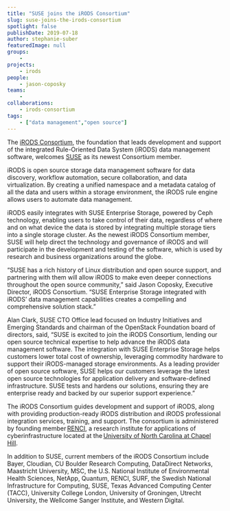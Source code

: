 ```yaml
---
title: "SUSE joins the iRODS Consortium"
slug: suse-joins-the-irods-consortium
spotlight: false
publishDate: 2019-07-18
author: stephanie-suber
featuredImage: null
groups:
    - 
projects:
    - irods
people:
    - jason-coposky
teams: 
    - 
collaborations:
    - irods-consortium
tags:
    - ["data management","open source"]
---
```

<!-- wp:paragraph -->
<p>The <a href="https://irods.org/" target="_blank" rel="noreferrer noopener">iRODS Consortium</a>, the foundation that leads development and support of the integrated Rule-Oriented Data System (iRODS) data management software, welcomes <a href="https://www.suse.com" target="_blank" rel="noreferrer noopener">SUSE</a> as its newest Consortium member.&nbsp;&nbsp;</p>
<!-- /wp:paragraph -->

<!-- wp:more -->
<!--more-->
<!-- /wp:more -->

<!-- wp:paragraph -->
<p>iRODS is open source storage data management software for data discovery, workflow automation, secure collaboration, and data virtualization. By creating a unified namespace and a metadata catalog of all the data and users within a storage environment, the iRODS rule engine allows users to automate data management.&nbsp;</p>
<!-- /wp:paragraph -->

<!-- wp:paragraph -->
<p>iRODS easily integrates with SUSE Enterprise Storage, powered by Ceph technology, enabling users to take control of their data, regardless of  where and on what device the data is stored by integrating multiple storage tiers into a single storage cluster. As the newest iRODS  Consortium member, SUSE will help direct the technology and governance of iRODS and will participate in the development and testing of the  software, which is used by research and business organizations around the globe.&nbsp;</p>
<!-- /wp:paragraph -->

<!-- wp:paragraph -->
<p>“SUSE has a rich history of Linux distribution and open source support, and  partnering with them will allow iRODS to make even deeper connections  throughout the open source community,” said Jason Coposky, Executive Director, iRODS Consortium. “SUSE Enterprise Storage integrated with iRODS’ data management capabilities creates a compelling and comprehensive solution stack.”&nbsp;</p>
<!-- /wp:paragraph -->

<!-- wp:paragraph -->
<p>Alan Clark, SUSE CTO Office lead focused on Industry Initiatives and Emerging Standards and chairman of the OpenStack Foundation board of directors, said, “SUSE
 is excited to join the iRODS Consortium, lending our open source 
technical expertise to help advance the iRODS data management software. 
The integration with SUSE Enterprise Storage helps customers lower total
 cost of ownership, leveraging commodity hardware to support their iRODS-managed storage environments.
 As a leading provider of open source software, SUSE helps our customers
 leverage the latest open source technologies for application delivery 
and software-defined infrastructure. SUSE tests and hardens our 
solutions, ensuring they are enterprise ready and backed by our superior support experience.”&nbsp;</p>
<!-- /wp:paragraph -->

<!-- wp:paragraph -->
<p>The iRODS Consortium guides development and support of iRODS, along with  providing production-ready iRODS distribution and iRODS professional integration services, training, and support. The consortium is administered by founding member <a rel="noreferrer noopener" href="https://renci.org/" target="_blank">RENCI</a>, a research institute for applications of cyberinfrastructure located at the <a rel="noreferrer noopener" href="https://www.unc.edu/" target="_blank">University of North Carolina at Chapel Hill</a>.&nbsp;</p>
<!-- /wp:paragraph -->

<!-- wp:paragraph -->
<p>In addition to SUSE, current members of the iRODS Consortium include Bayer, Cloudian, CU Boulder Research Computing, DataDirect Networks, Maastricht University, MSC,  the U.S. National Institute of Environmental Health Sciences, NetApp,  Quantum, RENCI, SURF, the Swedish National Infrastructure for Computing, SUSE, Texas Advanced Computing Center (TACC), University College London, University  of Groningen, Utrecht University, the Wellcome Sanger Institute, and Western Digital.&nbsp;</p>
<!-- /wp:paragraph -->
